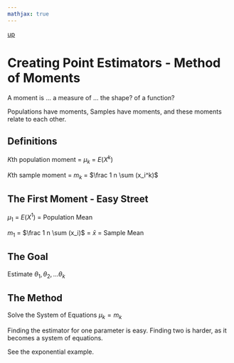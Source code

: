 ```yaml
---
mathjax: true
---
```


[up](../../index.md)

# Creating Point Estimators - Method of Moments

A moment is ... a measure of ... the shape? of a function?

Populations have moments, Samples have moments, and these moments relate to each other.

## Definitions

$K$th population moment = $\mu _ k$ = $E(X^k)$

$K$th sample moment = $m _ k$ = $\frac 1 n \sum (x_i^k)$

## The First Moment - Easy Street

$\mu _ 1$ = $E(X^1)$ = Population Mean

$m_1$ = $\frac 1 n \sum (x_i)$ = $\bar x$ = Sample Mean

## The Goal

Estimate $\theta _ 1 , \theta _ 2 , ... \theta _ k$

## The Method

Solve the System of Equations $\mu _ k = m _ k$

Finding the estimator for one parameter is easy.
Finding two is harder, as it becomes a system of equations.

See the exponential example.
